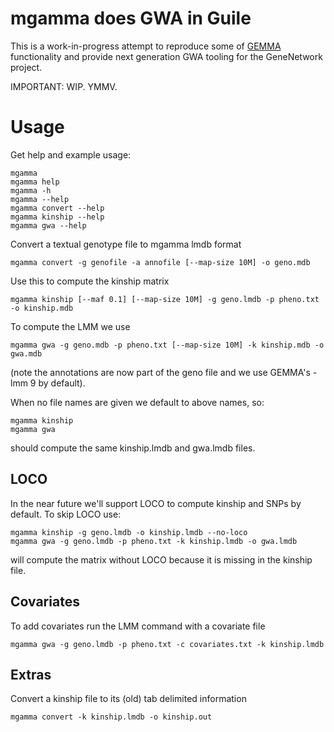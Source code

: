 # mgamma does GWA in Guile

This is a work-in-progress attempt to reproduce some of
[GEMMA](https://github.com/genetics-statistics/GEMMA) functionality and provide next generation GWA tooling for the GeneNetwork project.

IMPORTANT: WIP. YMMV.

# Usage

Get help and example usage:
```
mgamma
mgamma help
mgamma -h
mgamma --help
mgamma convert --help
mgamma kinship --help
mgamma gwa --help
```

Convert a textual genotype file to mgamma lmdb format

```
mgamma convert -g genofile -a annofile [--map-size 10M] -o geno.mdb
```

Use this to compute the kinship matrix

```
mgamma kinship [--maf 0.1] [--map-size 10M] -g geno.lmdb -p pheno.txt -o kinship.mdb
```

To compute the LMM we use

```
mgamma gwa -g geno.mdb -p pheno.txt [--map-size 10M] -k kinship.mdb -o gwa.mdb
```

(note the annotations are now part of the geno file and we use GEMMA's -lmm 9 by default).

When no file names are given we default to above names, so:

```
mgamma kinship
mgamma gwa
```

should compute the same kinship.lmdb and gwa.lmdb files.

## LOCO

In the near future we'll support LOCO to compute kinship and SNPs by default. To skip LOCO use:

```
mgamma kinship -g geno.lmdb -o kinship.lmdb --no-loco
mgamma gwa -g geno.lmdb -p pheno.txt -k kinship.lmdb -o gwa.lmdb
```

will compute the matrix without LOCO because it is missing in the kinship file.

## Covariates

To add covariates run the LMM command with a covariate file

```
mgamma gwa -g geno.lmdb -p pheno.txt -c covariates.txt -k kinship.lmdb
```

## Extras

Convert a kinship file to its (old) tab delimited information

```
mgamma convert -k kinship.lmdb -o kinship.out
```
